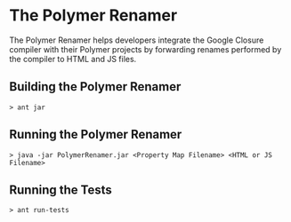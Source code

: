 The Polymer Renamer
===================
The Polymer Renamer helps developers integrate the Google Closure compiler with
their Polymer projects by forwarding renames performed by the compiler to HTML
and JS files.

## Building the Polymer Renamer
    > ant jar

## Running the Polymer Renamer
    > java -jar PolymerRenamer.jar <Property Map Filename> <HTML or JS Filename>

## Running the Tests
    > ant run-tests
